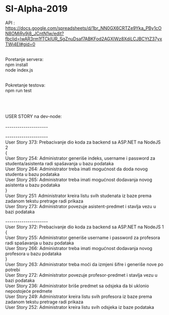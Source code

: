 # SI-Alpha-2019
API : https://docs.google.com/spreadsheets/d/1br_NN0GX6CRTZe9Yka_PBy1cON8OMiRy9j8_JCntN1w/edit?fbclid=IwAR3rm1fTCkIUR_SgZnuDsaf7ABKFod2AGXlWz8XdiLCJBCYtZ37yxTWj4EI#gid=0 <br/><br/>


Poretanje servera: <br/>
npm install <br/>
node index.js <br/> <br/>


Pokretanje testova:<br/>
npm run test<br/><br/><br/><br/>



USER STORY na dev-node: <br/> <br/>
--------------------- <br/>

--------------------- <br/>
User Story 373: Prebacivanje dio koda za backend sa ASP.NET na NodeJS 2 <br/>
{ <br/>
User Story 254: Administrator generiše indeks, username i password za studenta/asistenta radi spašavanja u bazu podataka <br/>
User Story 264: Administrator treba imati mogućnost da doda novog studenta u bazu podataka <br/>
User Story 265: Administrator treba imati mogućnost dodavanja novog asistenta u bazu podataka <br/>
} <br/>
User Story 251: Administrator kreira listu svih studenata iz baze prema zadanom tekstu pretrage radi prikaza <br/>
User Story 273: Administrator povezuje asistent-predmet i stavlja vezu u bazi podataka <br/>


--------------------- <br/>
User Story 372: Prebacivanje dio koda za backend sa ASP.NET na NodeJS 1 <br/>
{ <br/>
User Story 255: Administrator generiše username i password za profesora radi spašavanja u bazu podataka <br/>
User Story 266: Administrator treba imati mogućnost dodavanja novog profesora u bazu podataka <br/>
} <br/>
User Story 263: Administrator treba moći da izmjeni šifre i generiše nove po potrebi <br/>
User Story 272: Administrator povezuje profesor-predmet i stavlja vezu u bazi podataka <br/>
User Story 236: Administrator briše predmet sa odsjeka da bi uklonio nepostojeće predmete <br/>
User Story 249: Administrator kreira listu svih profesora iz baze prema zadanom tekstu pretrage radi prikaza <br/>
User Story 252: Administrator kreira listu svih odsjeka iz baze podataka <br/>


